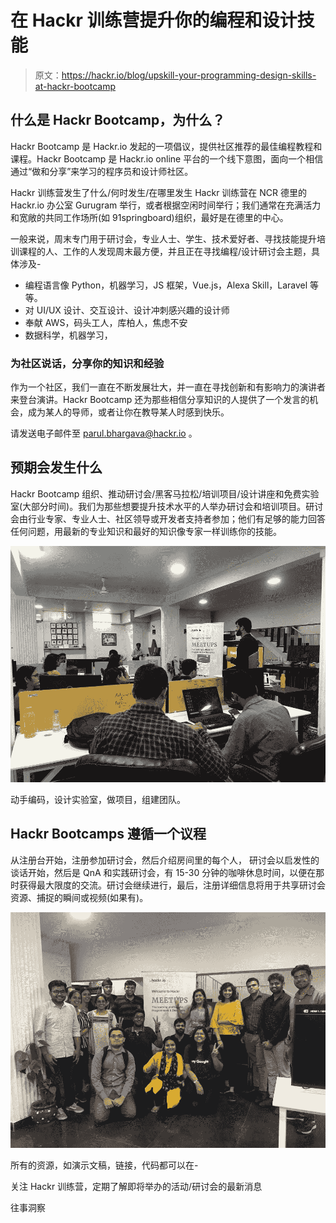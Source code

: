 # 在 Hackr 训练营提升你的编程和设计技能

> 原文：<https://hackr.io/blog/upskill-your-programming-design-skills-at-hackr-bootcamp>

## 什么是 Hackr Bootcamp，为什么？

Hackr Bootcamp 是 Hackr.io 发起的一项倡议，提供社区推荐的最佳编程教程和课程。Hackr Bootcamp 是 Hackr.io online 平台的一个线下意图，面向一个相信通过“做和分享”来学习的程序员和设计师社区。

Hackr 训练营发生了什么/何时发生/在哪里发生
Hackr 训练营在 NCR 德里的 Hackr.io 办公室 Gurugram 举行，或者根据空闲时间举行；我们通常在充满活力和宽敞的共同工作场所(如 91springboard)组织，最好是在德里的中心。

一般来说，周末专门用于研讨会，专业人士、学生、技术爱好者、寻找技能提升培训课程的人、工作的人发现周末最方便，并且正在寻找编程/设计研讨会主题，具体涉及-

*   编程语言像 Python，机器学习，JS 框架，Vue.js，Alexa Skill，Laravel 等等。
*   对 UI/UX 设计、交互设计、设计冲刺感兴趣的设计师
*   奉献 AWS，码头工人，库柏人，焦虑不安
*   数据科学，机器学习，

### 为社区说话，分享你的知识和经验

作为一个社区，我们一直在不断发展壮大，并一直在寻找创新和有影响力的演讲者来登台演讲。Hackr Bootcamp 还为那些相信分享知识的人提供了一个发言的机会，成为某人的导师，或者让你在教导某人时感到快乐。

请发送电子邮件至 parul.bhargava@hackr.io 。

## 预期会发生什么

Hackr Bootcamp 组织、推动研讨会/黑客马拉松/培训项目/设计讲座和免费实验室(大部分时间)。我们为那些想要提升技术水平的人举办研讨会和培训项目。研讨会由行业专家、专业人士、社区领导或开发者支持者参加；他们有足够的能力回答任何问题，用最新的专业知识和最好的知识像专家一样训练你的技能。

![Hands on Workshop](img/40961f0f0a2e52af57ff62af19a95755.png)

动手编码，设计实验室，做项目，组建团队。

## Hackr Bootcamps 遵循一个议程

从注册台开始，注册参加研讨会，然后介绍房间里的每个人，
研讨会以启发性的谈话开始，然后是 QnA 和实践研讨会，有 15-30 分钟的咖啡休息时间，以便在那时获得最大限度的交流。研讨会继续进行，最后，注册详细信息将用于共享研讨会资源、捕捉的瞬间或视频(如果有)。

![Hackr Bootcamp Workshop](img/c45258367445b6d8d8e656b246b0db63.png)

所有的资源，如演示文稿，链接，代码都可以在-

关注 Hackr 训练营，定期了解即将举办的活动/研讨会的最新消息

往事洞察